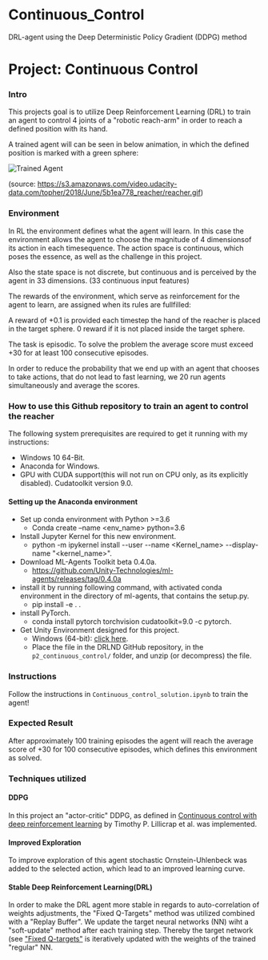 # Continuous_Control
DRL-agent using the Deep Deterministic Policy Gradient (DDPG) method


# Project: Continuous Control

### Intro

[//]: # (Image References)

[image1]: https://s3.amazonaws.com/video.udacity-data.com/topher/2018/June/5b1ea778_reacher/reacher.gif "Trained Agent"


This projects goal is to utilize Deep Reinforcement Learning (DRL) to train an agent to control 4 joints of a "robotic reach-arm" in order to reach a defined position with its hand.

A trained agent will can be seen in below animation, in which the defined position is marked with a green sphere: 

![Trained Agent][image1]

(source: https://s3.amazonaws.com/video.udacity-data.com/topher/2018/June/5b1ea778_reacher/reacher.gif)

### Environment
In RL the environment defines what the agent will learn. In this case the environment allows the agent to choose the magnitude of 4 dimensionsof its action in each timesequence. The action space is continuous, which poses the essence, as well as the challenge in this project. 

Also the state space is not discrete, but continuous and is perceived by the agent in 33 dimensions. (33 continuous input features)

The rewards of the environment, which serve as reinforcement for the agent to learn, are assigned when its rules are fullfilled:

A reward of +0.1 is provided each timestep the hand of the reacher is placed in the target sphere. 0 reward if it is not placed inside the target sphere. 

The task is episodic. To solve the problem the average score must exceed +30 for at least 100 consecutive episodes.

In order to reduce the probability that we end up with an agent that chooses to take actions, that do not lead to fast learning, we 20 run agents simultaneously and average the scores.

### How to use this Github repository to train an agent to control the reacher

The following system prerequisites are required to get it running with my instructions:

- Windows 10 64-Bit.
- Anaconda for Windows.
- GPU with CUDA support(this will not run on CPU only, as its explicitly disabled).
    Cudatoolkit version 9.0.

#### Setting up the Anaconda environment

- Set up conda environment with Python >=3.6
	- Conda create –name <env_name> python=3.6
- Install Jupyter Kernel for this new environment.
    - python -m ipykernel install --user --name <Kernel_name> --display-name "<kernel_name>".
- Download ML-Agents Toolkit beta 0.4.0a.
   - https://github.com/Unity-Technologies/ml-agents/releases/tag/0.4.0a
- install it by running following command, with activated conda environment in the directory of ml-agents, that contains the setup.py.
   - pip install -e . .
- install PyTorch.
    - conda install pytorch torchvision cudatoolkit=9.0 -c pytorch.
- Get Unity Environment designed for this project.
   -  Windows (64-bit): [click here](https://s3-us-west-1.amazonaws.com/udacity-drlnd/P2/Reacher/Reacher_Windows_x86_64.zip).
    - Place the file in the DRLND GitHub repository, in the `p2_continuous_control/` folder, and unzip (or decompress) the file. 

### Instructions

Follow the instructions in `Continuous_control_solution.ipynb` to train the agent!

### Expected Result
After approximately 100 training episodes the agent will reach the average score of +30 for 100 consecutive episodes, which defines this environment as solved.

### Techniques utilized
#### DDPG
In this project an "actor-critic" DDPG, as defined in [Continuous control with deep reinforcement learning](https://arxiv.org/abs/1509.02971) by Timothy P. Lillicrap et al. was implemented. 

#### Improved Exploration
To improve exploration of this agent stochastic Ornstein-Uhlenbeck was added to the selected action, which lead to an improved learning curve. 

#### Stable Deep Reinforcement Learning(DRL)
In order to make the DRL agent more stable in regards to auto-correlation of weights adjustments, the "Fixed Q-Targets" method was utilized combined with a "Replay Buffer". We update the target neural networks (NN) wiht a "soft-update" method after each training step. Thereby the target network (see ["Fixed Q-targets"](https://www.aaai.org/ocs/index.php/AAAI/AAAI16/paper/download/12389/11847) is iteratively updated with the weights of the trained "regular" NN.
